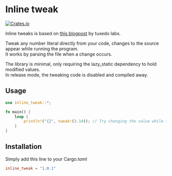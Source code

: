 # Inline tweak

[![Crates.io](https://img.shields.io/crates/v/inline_tweak.svg)](https://crates.io/crates/inline_tweak)

Inline tweaks is based on [this blogpost](http://blog.tuxedolabs.com/2018/03/13/hot-reloading-hardcoded-parameters.html)
by tuxedo labs.  

Tweak any number literal directly from your code, changes to the source appear while running the program.  
It works by parsing the file when a change occurs.  

The library is minimal, only requiring the lazy_static dependency to hold modified values.  
In release mode, the tweaking code is disabled and compiled away.  

## Usage

```rust
use inline_tweak::*;

fn main() {
    loop {
        println!("{}", tweak!(3.14)); // Try changing the value while the application is running
    }
}
```

## Installation

Simply add this line to your Cargo.toml

```toml
inline_tweak = "1.0.1"
```
